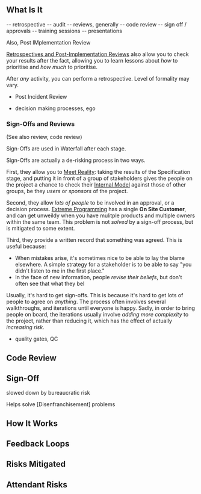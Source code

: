 ## What Is It

-- retrospective
-- audit
-- reviews, generally
-- code review
-- sign off / approvals
-- training sessions
-- presentations

Also, Post IMplementation Review


[Retrospectives and Post-Implementation Reviews](Retrospective) also allow you to check your results after the fact, allowing you to learn lessons about _how_ to prioritise and _how much_ to prioritise.


After _any_ activity, you can perform a retrospective.  Level of formality may vary.  

- Post Incident Review

- decision making processes, ego


### Sign-Offs and Reviews

(See also review, code review)

Sign-Offs are used in Waterfall after each stage.  

Sign-Offs are actually a de-risking process in two ways.  

First, they allow you to [Meet Reality](Meeting-Reality):  taking the results of the Specification stage, and putting it in front  of a group of stakeholders gives the people on the project a chance to check their [Internal Model](Internal-Model) against those of other groups, be they _users_ or _sponsors_ of the project. 

Second, they allow _lots of people_ to be involved in an approval, or a decision process.   [Extreme Programming](Agile) has a single **On Site Customer**, and can get unweildy when you have mulitple products and multiple owners within the same team.  This problem is not _solved_ by a sign-off process, but is mitigated to some extent.  

Third, they provide a written record that something was agreed.   This is useful because:
 - When mistakes arise, it's sometimes nice to be able to lay the blame elsewhere.   A simple strategy for a stakeholder is to be able to say "you didn't listen to me in the first place."
 - In the face of new information, people _revise their beliefs_, but don't often see that what they bel

Usually, it's hard to get sign-offs.  This is because it's hard to get lots of people to agree on _anything_.  The process often involves several walkthroughs, and iterations until everyone is happy.  Sadly, in order to bring people on board, the iterations usually involve _adding more complexity_ to the project, rather than reducing it, which has the effect of actually _increasing risk_.


- quality gates, QC
 
 ## Code Review
 
 ## Sign-Off
 
 
 slowed down by bureaucratic risk

 
Helps solve [Disenfranchisement] problems

## How It Works




## Feedback Loops


## Risks Mitigated




## Attendant Risks